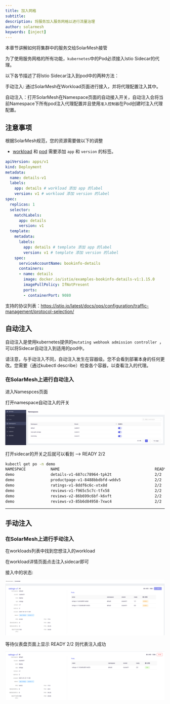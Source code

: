 ```yaml
---
title: 加入网格
subtitle:
description: 将服务加入服务网格以进行流量治理
author: solarmesh
keywords: [inject]
---
```


本章节讲解如何将集群中的服务交给SolarMesh接管

为了使用服务网格的所有功能，`kubernetes`中的Pod必须接入Istio Sidecar的代理。

以下各节描述了将Istio Sidecar注入到pod中的两种方法：

手动注入: 通过SolarMesh在Workload页面进行接入，并将代理配置注入其中。

自动注入：打开SolarMesh在Namespace页面的自动接入开关，自动注入会将当前Namespace下所有pod注入代理配置并且使用`准入控制器`在Pod创建时注入代理配置。

## 注意事项

根据SolarMesh规范，您的资源需要做以下的调整

* [workload](https://kubernetes.io/zh/docs/concepts/workloads/) 和 [pod](https://kubernetes.io/zh/docs/concepts/workloads/pods/) 需要添加 `app` 和 `version` 的标签。

```yaml
apiVersion: apps/v1
kind: Deployment
metadata:
  name: details-v1
  labels:
    app: details # workload 添加 app 的label
    version: v1 # workload 添加 version 的label
spec:
  replicas: 1
  selector:
    matchLabels:
      app: details
      version: v1
  template:
    metadata:
      labels:
        app: details # template 添加 app 的label
        version: v1 # template 添加 version 的label
    spec:
      serviceAccountName: bookinfo-details
      containers:
      - name: details
        image: docker.io/istio/examples-bookinfo-details-v1:1.15.0
        imagePullPolicy: IfNotPresent
        ports:
        - containerPort: 9080
```

支持的协议列表：https://istio.io/latest/docs/ops/configuration/traffic-management/protocol-selection/

## 自动注入

自动注入是使用kubernetes提供的`mutating webhook admission controller `，可以将Sidecar自动注入到适用的pod中。

请注意，与手动注入不同，自动注入发生在容器级。您不会看到部署本身的任何更改。您需要（通过kubectl describe）检查各个容器，以查看注入的代理。

### 在SolarMesh上进行自动注入

进入Namespces页面

打开namespace自动注入的开关

![](inject.png)

打开sidecar的开关之后就可以看到 --> READY 2/2

```bash
kubectl get po -n demo
NAMESPACE           NAME                                          READY   STATUS                  RESTARTS   AGE
demo                details-v1-687cc78964-tpk2t                   2/2     Running   0          14d
demo                productpage-v1-8488bbdbfd-wddv5               2/2     Running   0          14d
demo                ratings-v1-8ddf6c6c-xtx8d                     2/2     Running   0          14d
demo                reviews-v1-f965c5c7c-tfx58                    2/2     Running   0          14d
demo                reviews-v2-86b699c6bf-k6vft                   2/2     Running   0          14d
demo                reviews-v3-85b6d84958-7xwc4                   2/2     Running   0          14d
```

---

## 手动注入

### 在SolarMesh上进行手动注入

在workloads列表中找到您想注入的workload

在workload详情页面点击注入sidecar即可

接入中的状态:

![](inject_1.png)

等待仪表盘页面上显示 READY 2/2 则代表注入成功

![](inject_2.png)
